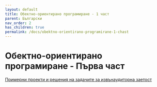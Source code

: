 ```yaml
---
layout: default
title: Обектно-ориентирано програмиране - 1 част
parent: Български
nav_order: 2
has_children: true
permalink: /docs/obektno-orientirano-programirane-1-chast
---
```


# Обектно-ориентирано програмиране - Първа част

[Примерни проекти и решения на задачите за извънаудиторна заетост](https://github.com/theVelislavKolesnichenko/JavaBasics)

